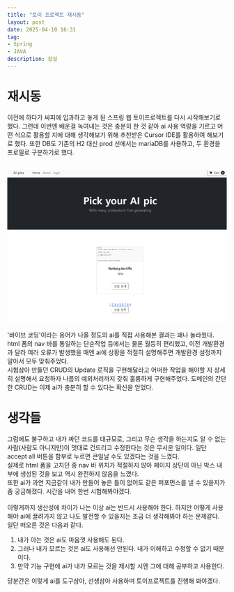 ```yaml
---
title: "토이 프로젝트 재시동"
layout: post
date: 2025-04-10 16:31
tag:
- Spring
- JAVA
description: 잡설
---  
```


# 재시동  

이전에 하다가 싸피에 입과하고 놓게 된 스프링 웹 토이프로젝트를 다시 시작해보기로 했다. 그런데 이번엔 배운걸 녹여내는 것은 충분히 한 것 같아 ai 사용 역량을 기르고 어떤 식으로 활용할 지에 대해 생각해보기 위해 추천받은 Cursor IDE를 활용하여 해보기로 했다. 또한 DB도 기존의 H2 대신 prod 선에서는 mariaDB를 사용하고, 두 환경을 프로필로 구분하기로 했다.  
&nbsp;  

![수정](/assets/img/토이_수정.png)  

'바이브 코딩'이라는 용어가 나올 정도의 ai를 직접 사용해본 결과는 꽤나 놀라웠다. html 폼의 nav 바를 통일하는 단순작업 등에서는 물론 월등히 편리했고, 이전 개발환경과 달라 여러 오류가 발생했을 때엔 ai에 상황을 적절히 설명해주면 개발환경 설정까지 알아서 모두 맞춰주었다.  
시험삼아 만들던 CRUD의 Update 로직을 구현해달라고 어떠한 작업을 해야할 지 상세히 설명해서 요청하자 나름의 예외처리까지 갖춰 훌륭하게 구현해주었다. 도메인의 간단한 CRUD는 이제 ai가 충분히 할 수 있다는 확신을 얻었다.  

# 생각들  

그럼에도 불구하고 내가 짜던 코드를 대규모로, 그리고 무슨 생각을 하는지도 알 수 없는 사람(사람도 아니지만)이 멋대로 건드리고 수정한다는 것은 무서운 일이다. 일단 accept all 버튼을 함부로 누르면 큰일날 수도 있겠다는 것을 느꼈다.  
실제로 html 폼을 고치던 중 nav 바 위치가 적절하지 않아 페이지 상단이 아닌 박스 내부에 생성된 것을 보고 역시 완전하지 않음을 느꼈다.  
또한 ai가 과연 지금같이 내가 만들어 놓은 틀이 없어도 같은 퍼포먼스를 낼 수 있을지가 좀 궁금해졌다. 시간을 내어 한번 시험해봐야겠다.  
&nbsp;  
이렇게까지 생산성에 차이가 나는 이상 ai는 반드시 사용해야 한다. 하지만 어떻게 사용해야 ai에 끌려가지 않고 나도 발전할 수 있을지는 조금 더 생각해봐야 하는 문제같다.  
일단 떠오른 것은 다음과 같다.  
1. 내가 아는 것은 ai도 마음껏 사용해도 된다.  
2. 그러나 내가 모르는 것은 ai도 사용해선 안된다. 내가 이해하고 수정할 수 없기 때문이다.  
3. 만약 기능 구현에 ai가 내가 모르는 것을 제시할 시엔 그에 대해 공부하고 사용한다.  

당분간은 이렇게 ai를 도구삼아, 선생삼아 사용하며 토이프로젝트를 진행해 봐야겠다.